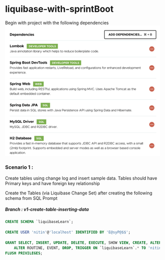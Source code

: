 # liquibase-with-sprintBoot

Begin with project with the following dependencies
![image](assets/dependencies.png)

### Scenario 1 : 
Create tables using change log and insert sample data. Tables should have Primary keys and have foreign key relationship  

Create the Tables (via Liquibase Change Set) after creating the following schema from SQL Prompt

##### __Branch : v1-create-table-inserting-data__

```sql
CREATE SCHEMA `liquibaseLearn`;

CREATE USER 'nitin'@'localhost' IDENTIFIED BY 'E@syP@$$';

GRANT SELECT, INSERT, UPDATE, DELETE, EXECUTE, SHOW VIEW, CREATE, ALTER, REFERENCES, INDEX, CREATE VIEW, CREATE ROUTINE,
	ALTER ROUTINE, EVENT, DROP, TRIGGER ON `liquibaseLearn`.* TO 'nitin'@'localhost';
FLUSH PRIVILEGES;
```


